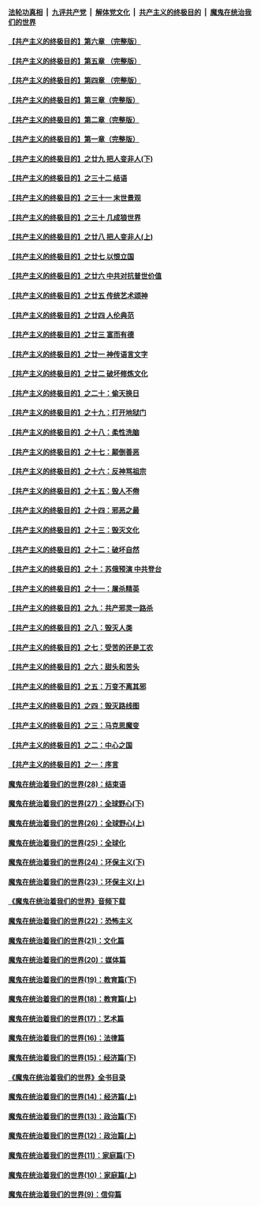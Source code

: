 

####  [法轮功真相](../../../../basic/blob/master/README.md?t=04071701) &nbsp;|&nbsp; [九评共产党](../../../../9ping.md/blob/master/README.md?t=04071701) &nbsp;|&nbsp; [解体党文化](../../../../jtdwh.md/blob/master/README.md?t=04071701)  &nbsp;|&nbsp; [共产主义的终极目的](../../../../gczydzjmd.md/blob/master/README.md?t=04071701) &nbsp;|&nbsp; [魔鬼在统治我们的世界](../../../../mgztzwmdsj.md/blob/master/README.md?t=04071701) 

#### [【共产主义的终极目的】第六章 （完整版）](../pages/nsc422/n11428913.md?t=04071701) 

#### [【共产主义的终极目的】第五章 （完整版）](../pages/nsc422/n11428912.md?t=04071701) 

#### [【共产主义的终极目的】第四章 （完整版）](../pages/nsc422/n11428907.md?t=04071701) 

#### [【共产主义的终极目的】第三章（完整版）](../pages/nsc422/n11428848.md?t=04071701) 

#### [【共产主义的终极目的】第二章（完整版）](../pages/nsc422/n11428831.md?t=04071701) 

#### [【共产主义的终极目的】第一章（完整版）](../pages/nsc422/n11417651.md?t=04071701) 

#### [【共产主义的终极目的】之廿九 把人变非人(下)](../pages/nsc422/n11344140.md?t=04071701) 

#### [【共产主义的终极目的】之三十二 结语](../pages/nsc422/n11360535.md?t=04071701) 

#### [【共产主义的终极目的】之三十一 末世景观](../pages/nsc422/n11351129.md?t=04071701) 

#### [【共产主义的终极目的】之三十 几成狼世界](../pages/nsc422/n11348280.md?t=04071701) 

#### [【共产主义的终极目的】之廿八 把人变非人(上)](../pages/nsc422/n11340492.md?t=04071701) 

#### [【共产主义的终极目的】之廿七 以恨立国](../pages/nsc422/n11336944.md?t=04071701) 

#### [【共产主义的终极目的】之廿六 中共对抗普世价值](../pages/nsc422/n11324785.md?t=04071701) 

#### [【共产主义的终极目的】之廿五 传统艺术颂神](../pages/nsc422/n11296396.md?t=04071701) 

#### [【共产主义的终极目的】之廿四 人伦典范](../pages/nsc422/n11296397.md?t=04071701) 

#### [【共产主义的终极目的】之廿三 富而有德](../pages/nsc422/n11283598.md?t=04071701) 

#### [【共产主义的终极目的】之廿一 神传语言文字](../pages/nsc422/n11263265.md?t=04071701) 

#### [【共产主义的终极目的】之廿二 破坏修炼文化](../pages/nsc422/n11245728.md?t=04071701) 

#### [【共产主义的终极目的】之二十：偷天换日](../pages/nsc422/n11238846.md?t=04071701) 

#### [【共产主义的终极目的】之十九：打开地狱门](../pages/nsc422/n11206376.md?t=04071701) 

#### [【共产主义的终极目的】之十八：柔性洗脑](../pages/nsc422/n11199994.md?t=04071701) 

#### [【共产主义的终极目的】之十七：颠倒善恶](../pages/nsc422/n11179782.md?t=04071701) 

#### [【共产主义的终极目的】之十六：反神骂祖宗](../pages/nsc422/n11166798.md?t=04071701) 

#### [【共产主义的终极目的】之十五：毁人不倦](../pages/nsc422/n11166792.md?t=04071701) 

#### [【共产主义的终极目的】之十四：邪恶之最](../pages/nsc422/n11150249.md?t=04071701) 

#### [【共产主义的终极目的】之十三：毁灭文化](../pages/nsc422/n11135227.md?t=04071701) 

#### [【共产主义的终极目的】之十二：破坏自然](../pages/nsc422/n11135214.md?t=04071701) 

#### [【共产主义的终极目的】之十：苏俄预演 中共登台](../pages/nsc422/n11118424.md?t=04071701) 

#### [【共产主义的终极目的】之十一：屠杀精英](../pages/nsc422/n11118442.md?t=04071701) 

#### [【共产主义的终极目的】之九：共产邪灵一路杀](../pages/nsc422/n11114139.md?t=04071701) 

#### [【共产主义的终极目的】之八：毁灭人类](../pages/nsc422/n11108503.md?t=04071701) 

#### [【共产主义的终极目的】之七：受苦的还是工农](../pages/nsc422/n11101809.md?t=04071701) 

#### [【共产主义的终极目的】之六：甜头和苦头](../pages/nsc422/n11096971.md?t=04071701) 

#### [【共产主义的终极目的】之五：万变不离其邪](../pages/nsc422/n11091285.md?t=04071701) 

#### [【共产主义的终极目的】之四：毁灭路线图](../pages/nsc422/n11086284.md?t=04071701) 

#### [【共产主义的终极目的】之三：马克思魔变](../pages/nsc422/n11061941.md?t=04071701) 

#### [【共产主义的终极目的】之二：中心之国](../pages/nsc422/n11047728.md?t=04071701) 

#### [【共产主义的终极目的】之一：序言](../pages/nsc422/n11086077.md?t=04071701) 

#### [魔鬼在统治着我们的世界(28)：结束语](../pages/nsc422/n10936246.md?t=04071701) 

#### [魔鬼在统治着我们的世界(27)：全球野心(下)](../pages/nsc422/n10928319.md?t=04071701) 

#### [魔鬼在统治着我们的世界(26)：全球野心(上)](../pages/nsc422/n10900318.md?t=04071701) 

#### [魔鬼在统治着我们的世界(25)：全球化](../pages/nsc422/n10788205.md?t=04071701) 

#### [魔鬼在统治着我们的世界(24)：环保主义(下)](../pages/nsc422/n10695307.md?t=04071701) 

#### [魔鬼在统治着我们的世界(23)：环保主义(上)](../pages/nsc422/n10688613.md?t=04071701) 

#### [《魔鬼在统治着我们的世界》音频下载](../pages/nsc422/n10635553.md?t=04071701) 

#### [魔鬼在统治着我们的世界(22)：恐怖主义](../pages/nsc422/n10614727.md?t=04071701) 

#### [魔鬼在统治着我们的世界(21)：文化篇](../pages/nsc422/n10597706.md?t=04071701) 

#### [魔鬼在统治着我们的世界(20)：媒体篇](../pages/nsc422/n10586579.md?t=04071701) 

#### [魔鬼在统治着我们的世界(19)：教育篇(下)](../pages/nsc422/n10564808.md?t=04071701) 

#### [魔鬼在统治着我们的世界(18)：教育篇(上)](../pages/nsc422/n10526970.md?t=04071701) 

#### [魔鬼在统治着我们的世界(17)：艺术篇](../pages/nsc422/n10499093.md?t=04071701) 

#### [魔鬼在统治着我们的世界(16)：法律篇](../pages/nsc422/n10485969.md?t=04071701) 

#### [魔鬼在统治着我们的世界(15)：经济篇(下)](../pages/nsc422/n10469975.md?t=04071701) 

#### [《魔鬼在统治着我们的世界》全书目录](../pages/nsc422/n10464261.md?t=04071701) 

#### [魔鬼在统治着我们的世界(14)：经济篇(上)](../pages/nsc422/n10457370.md?t=04071701) 

#### [魔鬼在统治着我们的世界(13)：政治篇(下)](../pages/nsc422/n10448270.md?t=04071701) 

#### [魔鬼在统治着我们的世界(12)：政治篇(上)](../pages/nsc422/n10444576.md?t=04071701) 

#### [魔鬼在统治着我们的世界(11)：家庭篇(下)](../pages/nsc422/n10440961.md?t=04071701) 

#### [魔鬼在统治着我们的世界(10)：家庭篇(上)](../pages/nsc422/n10435448.md?t=04071701) 

#### [魔鬼在统治着我们的世界(9)：信仰篇](../pages/nsc422/n10432159.md?t=04071701) 

